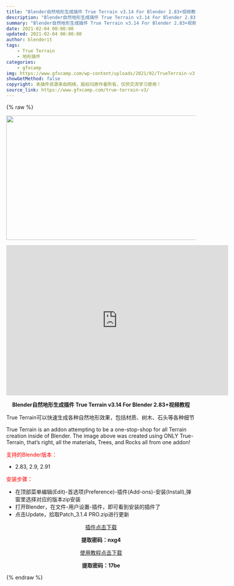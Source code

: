 ```yaml
---
title: "Blender自然地形生成插件 True Terrain v3.14 For Blender 2.83+视频教程"
description: "Blender自然地形生成插件 True Terrain v3.14 For Blender 2.83+视频教程 True Terrain可以快速生成各种自然地形效果，包括材质、树木、石头等各种细节 ..."
summary: "Blender自然地形生成插件 True Terrain v3.14 For Blender 2.83+视频教程 True Terrain可以快速生成各种自然地形效果，包括材质、树木、石头等各种细节 ..."
date: 2021-02-04 00:00:00
updated: 2021-02-04 00:00:00
author: blenderit
tags: 
    - True Terrain
    - 地形插件
categories:
    - gfxcamp
img: https://www.gfxcamp.com/wp-content/uploads/2021/02/TrueTerrain-v3.jpg
showGetMethod: false
copyright: 本插件资源来自网络，版权归原作者所有，仅供交流学习使用！
source_link: https://www.gfxcamp.com/true-terrain-v3/
---
```


{% raw %}
<div><p><img decoding="async" class="aligncenter size-full wp-image-93013" src="https://www.gfxcamp.com/wp-content/uploads/2021/02/TrueTerrain-v3.jpg" data-src="https://www.gfxcamp.com/wp-content/uploads/2021/02/TrueTerrain-v3.jpg" alt="" width="590" height="331" data-srcset="https://www.gfxcamp.com/wp-content/uploads/2021/02/TrueTerrain-v3.jpg 590w, https://www.gfxcamp.com/wp-content/uploads/2021/02/TrueTerrain-v3-150x84.jpg 150w" data-sizes="(max-width: 590px) 100vw, 590px"></p><p style="text-align: center;"><iframe loading="lazy" src="https://player.youku.com/embed/XNTA5NzY2Mjk2MA==" width="590" height="400" frameborder="0" allowfullscreen="allowfullscreen" data-mce-fragment="1"></iframe></p><p style="text-align: center;"><strong>Blender自然地形生成插件 True Terrain v3.14 For Blender 2.83+视频教程</strong></p><p>True Terrain可以快速生成各种自然地形效果，包括材质、树木、石头等各种细节</p><p>True Terrain is an addon attempting to be a one-stop-shop for all Terrain creation inside of Blender. The image above was created using ONLY True-Terrain, that’s right, all the materials, Trees, and Rocks all from one addon!</p><p style="text-align: left;"><span style="color: #ff0000;">支持的Blender版本：</span></p><ul>
<li style="text-align: left;">2.83, 2.9, 2.91</li>
</ul><p style="text-align: left;"><span style="color: #ff0000;">安装步骤：</span></p><ul>
<li>在顶部菜单编辑(Edit)-首选项(Preference)-插件(Add-ons)-安装(Install),弹窗里选择对应的版本zip安装</li>
<li>打开Blender，在文件-用户设置-插件，即可看到安装的插件了</li>
<li>点击Update，拾取Patch_3.1.4 PRO.zip进行更新</li>
</ul><p style="text-align: center;"><a class="maxbutton-3 maxbutton maxbutton-baidu" target="_blank" rel="noopener" href="https://pan.baidu.com/s/1M40r5KXFAkdlT0cNkcQR4Q"><span class="mb-text">插件点击下载</span></a></p><p style="text-align: center;"><strong>提取密码：nxg4</strong></p><p style="text-align: center;"><a class="maxbutton-3 maxbutton maxbutton-baidu" target="_blank" rel="noopener" href="https://pan.baidu.com/s/1Um1XWt-QfNOQZ_xd8_E4xg"><span class="mb-text">使用教程点击下载</span></a></p><p style="text-align: center;"><strong>提取密码：17be</strong></p></div>
<div style="display: none">gfxcamp</div>
{% endraw %}